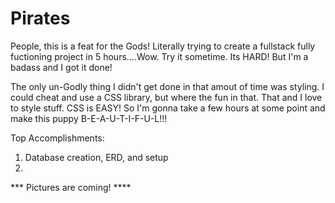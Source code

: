 # Pirates

People, this is a feat for the Gods! Literally trying to create a fullstack fully fuctioning project in 5 hours....Wow. Try it sometime. Its HARD! But I'm a badass and I got it done! 

The only un-Godly thing I didn't get done in that amout of time was styling. I could cheat and use a CSS library, but where the fun in that. That and I love to style stuff. CSS is EASY! So I'm gonna take a few hours at some point and make this puppy B-E-A-U-T-I-F-U-L!!! 

Top Accomplishments:
1. Database creation, ERD, and setup
2. 


*** Pictures are coming! ****
